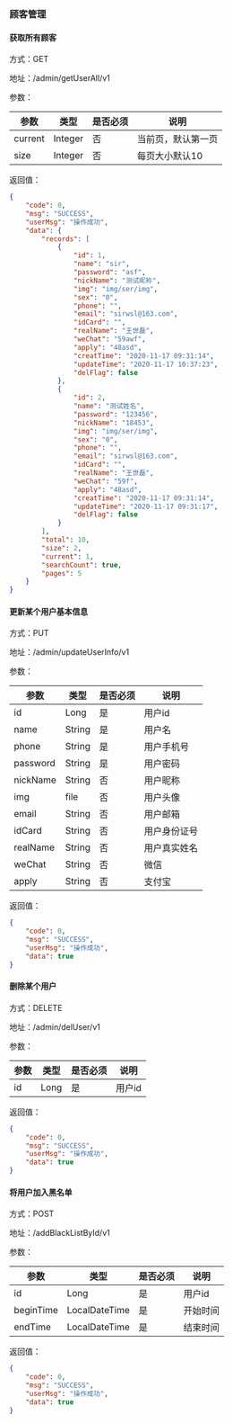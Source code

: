 ### 顾客管理
#### 获取所有顾客
方式：GET

地址：/admin/getUserAll/v1

参数：

|参数|类型|是否必须|说明|
|---|---|---|---|
|current|Integer|否|当前页，默认第一页|
|size|Integer|否|每页大小默认10|

返回值：
```json
{
    "code": 0,
    "msg": "SUCCESS",
    "userMsg": "操作成功",
    "data": {
        "records": [
            {
                "id": 1,
                "name": "sir",
                "password": "asf",
                "nickName": "测试昵称",
                "img": "img/ser/img",
                "sex": "0",
                "phone": "",
                "email": "sirwsl@163.com",
                "idCard": "",
                "realName": "王世磊",
                "weChat": "59awf",
                "apply": "48asd",
                "creatTime": "2020-11-17 09:31:14",
                "updateTime": "2020-11-17 10:37:23",
                "delFlag": false
            },
            {
                "id": 2,
                "name": "测试姓名",
                "password": "123456",
                "nickName": "18453",
                "img": "img/ser/img",
                "sex": "0",
                "phone": "",
                "email": "sirwsl@163.com",
                "idCard": "",
                "realName": "王世磊",
                "weChat": "59f",
                "apply": "48asd",
                "creatTime": "2020-11-17 09:31:14",
                "updateTime": "2020-11-17 09:31:17",
                "delFlag": false
            }
        ],
        "total": 10,
        "size": 2,
        "current": 1,
        "searchCount": true,
        "pages": 5
    }
}
```
#### 更新某个用户基本信息
方式：PUT

地址：/admin/updateUserInfo/v1

参数：

|参数|类型|是否必须|说明|
|---|---|---|---|
|id|Long|是|用户id|
|name|String|是|用户名|
|phone|String|是|用户手机号|
|password|String|是|用户密码|
|nickName|String|否|用户昵称|
|img|file|否|用户头像|
|email|String|否|用户邮箱|
|idCard|String|否|用户身份证号|
|realName|String|否|用户真实姓名|
|weChat|String|否|微信|
|apply|String|否|支付宝|

返回值：
```json
{
    "code": 0,
    "msg": "SUCCESS",
    "userMsg": "操作成功",
    "data": true
}
```

#### 删除某个用户
方式：DELETE

地址：/admin/delUser/v1

参数：

|参数|类型|是否必须|说明|
|---|---|---|---|
|id|Long|是|用户id|

返回值：
```json
{
    "code": 0,
    "msg": "SUCCESS",
    "userMsg": "操作成功",
    "data": true
}
```

#### 将用户加入黑名单
方式：POST

地址：/addBlackListById/v1

参数：

|参数|类型|是否必须|说明|
|---|---|---|---|
|id|Long|是|用户id|
|beginTime|LocalDateTime|是|开始时间|
|endTime|LocalDateTime|是|结束时间|

返回值：

```json
{
    "code": 0,
    "msg": "SUCCESS",
    "userMsg": "操作成功",
    "data": true
}
```
